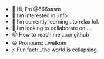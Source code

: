 - 👋 Hi, I’m @666sasm
- 👀 I’m interested in .info
- 🌱 I’m currently learning ..to relax lol.
- 💞️ I’m looking to collaborate on ...
- 📫 How to reach me ...on github
- 😄 Pronouns: ..welkom
- ⚡ Fun fact: ..the world is collapsing.

<!---
666sasm/666sasm is a ✨ special ✨ repository because its `README.md` (this file) appears on your GitHub profile.
You can click the Preview link to take a look at your changes.
--->
